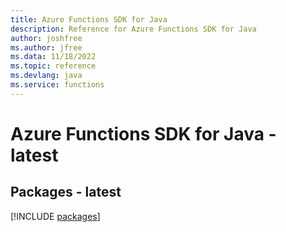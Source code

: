 ```yaml
---
title: Azure Functions SDK for Java
description: Reference for Azure Functions SDK for Java
author: joshfree
ms.author: jfree
ms.data: 11/18/2022
ms.topic: reference
ms.devlang: java
ms.service: functions
---
```

# Azure Functions SDK for Java - latest
## Packages - latest
[!INCLUDE [packages](functions-index.md)]